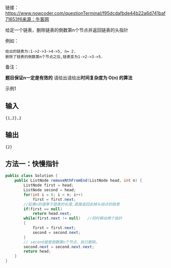 链接：https://www.nowcoder.com/questionTerminal/f95dcdafbde44b22a6d741baf71653f6来源：牛客网



给定一个链表，删除链表的倒数第n个节点并返回链表的头指针



例如：

```
给出的链表为:1->2->3->4->5, n= 2.
删除了链表的倒数第n个节点之后,链表变为1->2->3->5.
```



备注：

**题目保证n一定是有效的**
请给出请给出**时间复杂度为 O(n) 的算法**

示例1

## 输入

```
{1,2},2
```

## 输出

```
{2}
```



## 方法一：快慢指针

````java
public class Solution {
    public ListNode removeNthFromEnd(ListNode head, int n) {
        ListNode first = head;
        ListNode second = head;
        for(int i = 0; i < n; i++)
            first = first.next;
        //如果n的值等于链表的长度,直接返回去掉头结点的链表
        if(first == null)
            return head.next;
        while(first.next != null)   //同时移动两个指针
        {
            first = first.next;
            second = second.next;
        }
        // second就是倒数第n个节点，执行删除。
        second.next = second.next.next;
        return head;
    }
}
````

